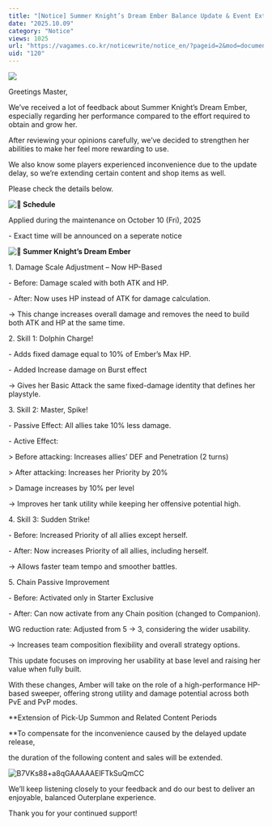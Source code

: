 ```yaml
---
title: "[Notice] Summer Knight’s Dream Ember Balance Update & Event Extension"
date: "2025.10.09"
category: "Notice"
views: 1025
url: "https://vagames.co.kr/noticewrite/notice_en/?pageid=2&mod=document&uid=120"
uid: "120"
---
```


![](/images/news/live/en/120-adfc3782.png)

  

Greetings Master,

  

We’ve received a lot of feedback about Summer Knight’s Dream Ember, especially regarding her performance compared to the effort required to obtain and grow her.

After reviewing your opinions carefully, we’ve decided to strengthen her abilities to make her feel more rewarding to use.

  

We also know some players experienced inconvenience due to the update delay, so we’re extending certain content and shop items as well.

Please check the details below.

  

 **![📅](/images/news/live/en/211-70cde509.svg) Schedule**

Applied during the maintenance on October 10 (Fri), 2025  

\- Exact time will be announced on a seperate notice

  

 **![🔸](/images/news/live/en/120-6fc6d25b.svg) Summer Knight’s Dream Ember**

1\. Damage Scale Adjustment – Now HP-Based

\- Before: Damage scaled with both ATK and HP.

\- After: Now uses HP instead of ATK for damage calculation.

→ This change increases overall damage and removes the need to build both ATK and HP at the same time.

  

2\. Skill 1: Dolphin Charge!

\- Adds fixed damage equal to 10% of Ember’s Max HP.

\- Added Increase damage on Burst effect

→ Gives her Basic Attack the same fixed-damage identity that defines her playstyle.

  

3\. Skill 2: Master, Spike!

\- Passive Effect: All allies take 10% less damage.

\- Active Effect:

\> Before attacking: Increases allies’ DEF and Penetration (2 turns)

\> After attacking: Increases her Priority by 20%

\> Damage increases by 10% per level

→ Improves her tank utility while keeping her offensive potential high.

  

4\. Skill 3: Sudden Strike!

\- Before: Increased Priority of all allies except herself.

\- After: Now increases Priority of all allies, including herself.

→ Allows faster team tempo and smoother battles.

  

5\. Chain Passive Improvement

\- Before: Activated only in Starter Exclusive

\- After: Can now activate from any Chain position (changed to Companion).

WG reduction rate: Adjusted from 5 → 3, considering the wider usability.

→ Increases team composition flexibility and overall strategy options.

  

This update focuses on improving her usability at base level and raising her value when fully built.

With these changes, Amber will take on the role of a high-performance HP-based sweeper, offering strong utility and damage potential across both PvE and PvP modes.

  

**Extension of Pick-Up Summon and Related Content Periods  
  
**To compensate for the inconvenience caused by the delayed update release,

the duration of the following content and sales will be extended.  
  
![B7VKs88+a8qGAAAAAElFTkSuQmCC](/images/news/live/en/120-base64-0-967123d4.png)  
  

We’ll keep listening closely to your feedback and do our best to deliver an enjoyable, balanced Outerplane experience.

  

Thank you for your continued support!